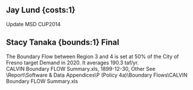 ## Jay Lund {costs:1} 
Update MSD CUP2014

## Stacy Tanaka {bounds:1} Final
The Boundary Flow between Region 3 and 4 is set at 50% of the City of Fresno target Demand in 2020.  It averages 190.3 taf/yr.  
CALVIN Boundary FLOW Summary.xls, 1899-12-30, Other
See \Report\Software & Data Appendices\P (Policy 4a)\Boundary Flows\CALVIN Boundary FLOW Summary.xls
